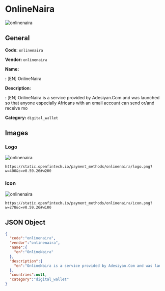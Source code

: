 
# OnlineNaira 
![onlinenaira](https://static.openfintech.io/payment_methods/onlinenaira/logo.png?w=400&c=v0.59.26#w200)  

## General 
**Code:** `onlinenaira` 
 
**Vendor:** `onlinenaira` 
 
**Name:** 
 
:	[EN] OnlineNaira 
 
**Description:** 
 
: [EN] OnlineNaira is a service provided by Adesiyan.Com and was launched so that anyone especially Africans with an email account can send or/and receive mo 
 
**Category:** `digital_wallet` 
 

## Images 

### Logo 
![onlinenaira](https://static.openfintech.io/payment_methods/onlinenaira/logo.png?w=400&c=v0.59.26#w200)  

```
https://static.openfintech.io/payment_methods/onlinenaira/logo.png?w=400&c=v0.59.26#w200
```  

### Icon 
![onlinenaira](https://static.openfintech.io/payment_methods/onlinenaira/icon.png?w=278&c=v0.59.26#w100)  

```
https://static.openfintech.io/payment_methods/onlinenaira/icon.png?w=278&c=v0.59.26#w100
```  

## JSON Object 

```json
{
  "code":"onlinenaira",
  "vendor":"onlinenaira",
  "name":{
    "en":"OnlineNaira"
  },
  "description":{
    "en":"OnlineNaira is a service provided by Adesiyan.Com and was launched so that anyone especially Africans with an email account can send or\/and receive mo"
  },
  "countries":null,
  "category":"digital_wallet"
}
```  
